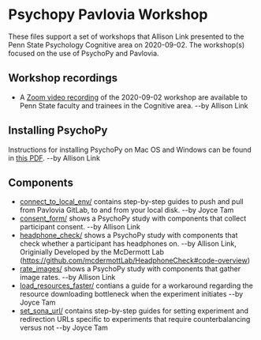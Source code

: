 # Psychopy Pavlovia Workshop

These files support a set of workshops that Allison Link presented to the Penn State Psychology Cognitive area on 2020-09-02.
The workshop(s) focused on the use of PsychoPy and Pavlovia.

## Workshop recordings

- A [Zoom video recording](https://pennstateoffice365-my.sharepoint.com/:f:/g/personal/bpw10_psu_edu/EqpSR2DZMwlMr5CR9BrjaD8BVYuJSFn2izlLQGn0Bkm6pA?e=3npJjp) of the 2020-09-02 workshop are available to Penn State faculty and trainees in the Cognitive area. --by Allison Link

## Installing PsychoPy

Instructions for installing PsychoPy on Mac OS and Windows can be found in [this PDF](pdf/PsychoPy_Python_Installation.pdf). --by Allison Link

## Components

- [connect_to_local_env/](connect_to_local_env) contains step-by-step guides to push and pull from Pavlovia GitLab, to and from your local disk. --by Joyce Tam
- [consent_form/](consent_form) shows a PsychoPy study with components that collect participant consent. --by Allison Link
- [headphone_check/](headphone_check) shows a PsychoPy study with components that check whether a participant has headphones on. --by Allison Link, Originially Developed by the McDermott Lab (https://github.com/mcdermottLab/HeadphoneCheck#code-overview)
- [rate_images/](rate_images) shows a PsychoPy study with components that gather image rates. --by Allison Link
- [load_resources_faster/](load_resources_faster) contians a guide for a workaround regarding the resource downloading bottleneck when the experiment initiates --by Joyce Tam
- [set_sona_url/](set_sona_url) contains step-by-step guides for setting experiment and redirection URLs specific to experiments that require counterbalancing versus not --by Joyce Tam

